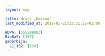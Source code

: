 ```yaml
---
layout: map

title: Hrast „Rasina“
last_modified_at: 2018-05-21T23:31:22+02:00

WDPA: [555589083]
BioRaS: [387]
geoSrbija:
  L1_182: [134]
---
```

